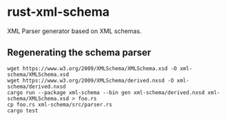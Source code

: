 # rust-xml-schema
XML Parser generator based on XML schemas.

## Regenerating the schema parser

```
wget https://www.w3.org/2009/XMLSchema/XMLSchema.xsd -O xml-schema/XMLSchema.xsd
wget https://www.w3.org/2009/XMLSchema/derived.nxsd -O xml-schema/derived.nxsd
cargo run --package xml-schema --bin gen xml-schema/derived.nxsd xml-schema/XMLSchema.xsd > foo.rs
cp foo.rs xml-schema/src/parser.rs
cargo test
```

